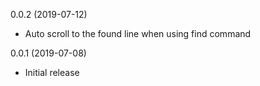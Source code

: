 0.0.2 (2019-07-12)

- Auto scroll to the found line when using find command

0.0.1 (2019-07-08)

- Initial release